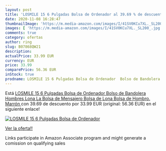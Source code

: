 ```yaml
---
layout: post
title: 'LOSMILE 15 6 Pulgadas Bolsa de Ordenador al 39.69 % de descuento'
date: 2020-11-08 16:28:47
thumbnailImage: 'https://m.media-amazon.com/images/I/41SV0KCu7XL._SL200_.jpg'
images: [ 'https://m.media-amazon.com/images/I/41SV0KCu7XL._SL200_.jpg' ]
comments: true
category: ofertas
author: ring
slug: B07868QW21
description:
actualPrice: 33.99 EUR
currency: EUR
price: 33.99
comparePrice: 56.36 EUR
inStock: true
prodname: LOSMILE 15 6 Pulgadas Bolsa de Ordenador  Bolso de Bandolera Hombres Lona La Bolsa de Mensajero Bolsa de Lona Bolsa de Hombro. Marrón 
---
```


Está [LOSMILE 15 6 Pulgadas Bolsa de Ordenador  Bolso de Bandolera Hombres Lona La Bolsa de Mensajero Bolsa de Lona Bolsa de Hombro. Marrón ](https://www.amazon.es/dp/B07868QW21/?tag=tolees-21) con 39.69 de descuento por 33.99 EUR (original: 56.36 EUR) en el siguiente enlace!

[![LOSMILE 15 6 Pulgadas Bolsa de Ordenador](https://m.media-amazon.com/images/I/41SV0KCu7XL._SL200_.jpg)](https://www.amazon.es/dp/B07868QW21/?tag=tolees-21)

[Ver la oferta!!](https://www.amazon.es/dp/B07868QW21/?tag=tolees-21)

Links participate in Amazon Associate program and might generate a comission on qualifying sales


